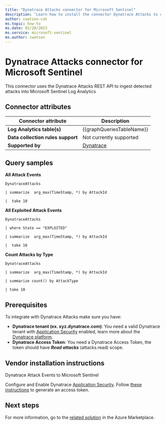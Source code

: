 ```yaml
---
title: "Dynatrace Attacks connector for Microsoft Sentinel"
description: "Learn how to install the connector Dynatrace Attacks to connect your data source to Microsoft Sentinel."
author: cwatson-cat
ms.topic: how-to
ms.date: 02/28/2023
ms.service: microsoft-sentinel
ms.author: cwatson
---
```


# Dynatrace Attacks connector for Microsoft Sentinel

This connector uses the Dynatrace Attacks REST API to ingest detected attacks into Microsoft Sentinel Log Analytics

## Connector attributes

| Connector attribute | Description |
| --- | --- |
| **Log Analytics table(s)** | {{graphQueriesTableName}}<br/> |
| **Data collection rules support** | Not currently supported |
| **Supported by** | [Dynatrace](https://www.dynatrace.com/services-support/) |

## Query samples

**All Attack Events**
   ```kusto
DynatraceAttacks

   | summarize  arg_max(TimeStamp, *) by AttackId

   |  take 10
   ```

**All Exploited Attack Events**
   ```kusto
DynatraceAttacks

   | where State == "EXPLOITED"

   | summarize  arg_max(TimeStamp, *) by AttackId

   |  take 10
   ```

**Count Attacks by Type**
   ```kusto
DynatraceAttacks

   | summarize  arg_max(TimeStamp, *) by AttackId

   | summarize count() by AttackType

   | take 10
   ```



## Prerequisites

To integrate with Dynatrace Attacks make sure you have: 

- **Dynatrace tenant (ex. xyz.dynatrace.com)**: You need a valid Dynatrace tenant with [Application Security](https://www.dynatrace.com/support/help/how-to-use-dynatrace/application-security) enabled, learn more about the [Dynatrace platform](https://www.dynatrace.com/).
- **Dynatrace Access Token**: You need a Dynatrace Access Token, the token should have ***Read attacks*** (attacks.read) scope.


## Vendor installation instructions

Dynatrace Attack Events to Microsoft Sentinel

Configure and Enable Dynatrace [Application Security](https://www.dynatrace.com/support/help/how-to-use-dynatrace/application-security). 
 Follow [these instructions](https://www.dynatrace.com/support/help/get-started/access-tokens#create-api-token) to generate an access token.




## Next steps

For more information, go to the [related solution](https://azuremarketplace.microsoft.com/en-us/marketplace/apps/dynatrace.dynatrace_azure_sentinel?tab=Overview) in the Azure Marketplace.
